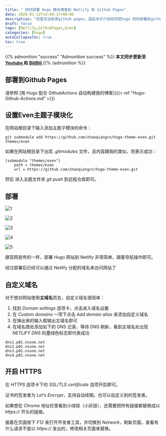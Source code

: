 ```yaml
---
title: " 同时部署 Hugo 静态博客到 Netlify 和 Github Pages"
date: 2020-01-12T14:49:17+08:00
description: "百度无法收录github pages，因此本文介绍如何把hugo 同时部署到github pages和netlify而且每次更新文章只需要push到github即可"
draft: false
tags: [Netlify,GithubPages,Even]
categories: [hugo]
autoCollapseToc: true
toc: true
---
```


<!--more-->
{{% admonition "success" "Admonition success" %}}
**本文同步更新至 [Youtube ](https://youtu.be/ZAi4a1fyBWI) 和 [BiliBili ](https://www.bilibili.com/video/av84216011/)**
{{% /admonition %}}

## 部署到Github Pages

请参照 [用 Hugo 配合 GithubActions 自动构建我的博客]({{< ref "Hugo-Github-Actions.md" >}})

## 设置Even主题子模块化

在网站根目录下输入添加主题子模块的命令：

```
git submodule add https://github.com/zhaoqiangcn/hugo-theme-even.git themes/even
```

如果在网站根目录下出现 *.gitmodules* 文件，且内容跟我的类似，则表示成功：

```
[submodule "themes/even"]
	path = themes/even
	url = https://github.com/zhaoqiangcn/hugo-theme-even.git
```

然后 进入主题文件夹 *git push* 到远程仓库即可。

## 部署



![1](https://d33wubrfki0l68.cloudfront.net/0e9f9cefe968382536d4e4baa66e49945ad2694c/e20ef/images/hosting-and-deployment/hosting-on-netlify/netlify-signup.jpg)

![2](https://d33wubrfki0l68.cloudfront.net/1a92de85be074abc024967fa7088c8b719c32466/f7496/images/hosting-and-deployment/hosting-on-netlify/netlify-add-new-site.jpg)

![3](https://d33wubrfki0l68.cloudfront.net/742c7be22b24a5df82a39f7cd259a04a7abdd150/db696/images/hosting-and-deployment/hosting-on-netlify/netlify-create-new-site-step-1.jpg)

![4](https://d33wubrfki0l68.cloudfront.net/188f9bfa9eb4997757414ec0ac1979d7111c9741/8f7a6/images/hosting-and-deployment/hosting-on-netlify/netlify-create-new-site-step-2.jpg)

![5](https://d33wubrfki0l68.cloudfront.net/a9f55d92792a554cb775cd0d10eddf445338b83a/0a424/images/hosting-and-deployment/hosting-on-netlify/netlify-deploying-site.gif)


跟官网宣传的一样，部署 Hugo 网站到 Netlify 非常简单，跟着导航操作即可。

经过部署后已经可以通过 Netlify 分配的域名来访问网站了

## 自定义域名

对于想对网站使用**主域名**而言，自定义域名很简单：

1. 找到 *Domain settings* 选项卡，点击进入域名设置
2. 在 *Custom domains* 一项下点击 *Add domain alias* 来添加自定义域名
3. 在弹出来的输入框输出主域名即可
4. 在域名商处添加如下的 DNS 记录，等待 DNS 刷新，看到主域名处出现 *NETLIFY DNS* 的墨绿色标志即代表成功

```
dns1.p01.nsone.net
dns2.p01.nsone.net
dns3.p01.nsone.net
dns4.p01.nsone.net
```

## 开启 HTTPS

在 *HTTPS* 选项卡下的 *SSL/TLS certificate* 选项开启即可。

证书的签发者为 *Let’s Encrypt*，支持自动续期。也可以自定义别的签发者。

如果想在 *Chrome* 地址栏里看到小绿锁（小灰锁），还需要把所有链接都替换成以 *https://* 开头的链接。

接着在页面按下 *F12* 来打开开发者工具，并切换到 *Network*，刷新页面，查看有什么请求不是以 *https://* 发出的，修改相关页面来替换。
